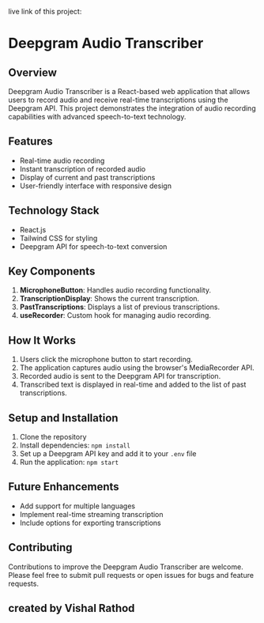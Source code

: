 live link of this project:

# Deepgram Audio Transcriber

## Overview
Deepgram Audio Transcriber is a React-based web application that allows users to record audio and receive real-time transcriptions using the Deepgram API. This project demonstrates the integration of audio recording capabilities with advanced speech-to-text technology.

## Features
- Real-time audio recording
- Instant transcription of recorded audio
- Display of current and past transcriptions
- User-friendly interface with responsive design

## Technology Stack
- React.js
- Tailwind CSS for styling
- Deepgram API for speech-to-text conversion

## Key Components
1. **MicrophoneButton**: Handles audio recording functionality.
2. **TranscriptionDisplay**: Shows the current transcription.
3. **PastTranscriptions**: Displays a list of previous transcriptions.
4. **useRecorder**: Custom hook for managing audio recording.

## How It Works
1. Users click the microphone button to start recording.
2. The application captures audio using the browser's MediaRecorder API.
3. Recorded audio is sent to the Deepgram API for transcription.
4. Transcribed text is displayed in real-time and added to the list of past transcriptions.

## Setup and Installation
1. Clone the repository
2. Install dependencies: `npm install`
3. Set up a Deepgram API key and add it to your `.env` file
4. Run the application: `npm start`

## Future Enhancements
- Add support for multiple languages
- Implement real-time streaming transcription
- Include options for exporting transcriptions

## Contributing
Contributions to improve the Deepgram Audio Transcriber are welcome. Please feel free to submit pull requests or open issues for bugs and feature requests.

## created by Vishal Rathod
